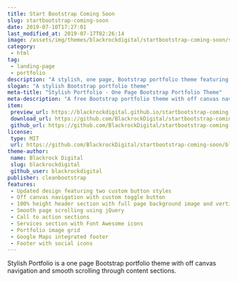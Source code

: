 ```yaml
---
title: Start Bootstrap Coming Soon
slug: startbootstrap-coming-soon
date: 2019-07-10T17:27:01
last_modified_at: 2019-07-17T02:26:14
image: /assets/img/themes/blackrockdigital/startbootstrap-coming-soon/startbootstrap-coming-soon-preview.jpg
category:
 - html
tag:
 - landing-page
 - portfolio
description: "A stylish, one page, Bootstrap portfolio theme featuring off canvas navigation and smooth page scrolling"
slogan: "A stylish Bootstrap portfolio theme"
meta-title: "Stylish Portfolio - One Page Bootstrap Portfolio Theme"
meta-description: "A free Bootstrap portfolio theme with off canvas navigation and smooth page scrolling. All Start Bootstrap templates are free to download and open source."
item:
 preview_url: https://blackrockdigital.github.io/startbootstrap-coming-soon/
 download_url: https://github.com/BlackrockDigital/startbootstrap-coming-soon/archive/gh-pages.zip
 github_url: https://github.com/BlackrockDigital/startbootstrap-coming-soon
license:
 type: MIT
 url: https://github.com/BlackrockDigital/startbootstrap-coming-soon/blob/master/LICENSE
theme-author:
 name: Blackrock Digital
 slug: blackrockdigital
 github_user: blackrockdigital
publisher: cleanbootstrap
features:
 - Updated design featuring two custom button styles
 - Off canvas navigation with custom toggle button
 - 100% height header section with full page background image and vertically centered content
 - Smooth page scrolling using jQuery
 - Call to action sections
 - Services section with Font Awesome icons
 - Portfolio image grid
 - Google Maps integrated footer
 - Footer with social icons
---
```

Stylish Portfolio is a one page Bootstrap portfolio theme with off canvas navigation and smooth scrolling through content sections.
